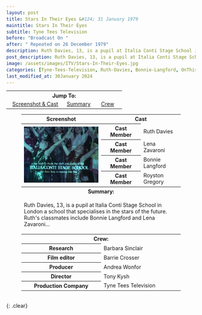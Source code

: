 ```yaml
---
layout: post
title: Stars In Their Eyes &#124; 31 January 1979
maintitle: Stars In Their Eyes
subtitle: Tyne Tees Television
before: "Broadcast On "
after: " Repeated on 26 December 1979"
description: Ruth Davies, 13, is a pupil at Italia Conti Stage School in London a school that specialises in the stars of the future. Ruth's classmates include Bonnie Langford and Lena Zavaroni...
post_description: Ruth Davies, 13, is a pupil at Italia Conti Stage School in London a school that specialises in the stars of the future. Ruth's classmates include Bonnie Langford and Lena Zavaroni...
image: /assets/images/ITV/Stars-In-Their-Eyes.jpg
categories: [Tyne-Tees-Television, Ruth-Davies, Bonnie-Langford, OnThisDay31January, OnThisDay26December]
last_modified_at: 30January 2024
---
```


<table>
<tr align="center">
<th colspan="3">Jump To:</th>
</tr>

<tr align="center">
<td style="width:50%;"><a href="#infobox1">Screenshot & Cast</a></td>
<td style="width:25%;"><a href="#infobox2">Summary</a></td>
<td style="width:25%;"><a href="#infobox3">Crew</a></td>
</tr>
</table>

<figure class="fig3">
<table>
<tr id="infobox1"><th>Screenshot</th><th colspan="2">Cast</th></tr>
<tr>
<th rowspan="5" class="top" style="width:50%;"><img src="/assets/images/ITV/Stars-In-Their-Eyes.jpg" class="full-width" /></th>
</tr>
<tr><th style="width:25%;">Cast Member</th><td>Ruth Davies</td></tr>
<tr><th>Cast Member</th><td>Lena Zavaroni</td></tr>
<tr><th>Cast Member</th><td>Bonnie Langford</td></tr>
<tr><th>Cast Member</th><td>Royston Gregory</td></tr>
<tr id="infobox2" class="split"><th colspan="3">Summary:</th></tr>
<tr>
<td colspan="3">
<p>Ruth Davies, 13, is a pupil at Italia Conti Stage School in London a school that specialises in the stars of the future. Ruth's classmates include Bonnie Langford and Lena Zavaroni...</p>
</td></tr>
<tr id="infobox3" class="split"><th colspan="3">Crew:</th></tr>
<tr><th style="width:50%;">Research</th><td style="width:50%;" colspan="2">Barbara Sinclair</td></tr>
<tr><th style="width:50%;">Film editor</th><td style="width:50%;" colspan="2">Barrie Crosser</td></tr>
<tr><th style="width:50%;">Producer</th><td style="width:50%;" colspan="2">Andrea Wonfor</td></tr>
<tr><th style="width:50%;">Director</th><td style="width:50%;" colspan="2">Tony Kysh</td></tr>
<tr><th style="width:50%;">Production Company</th><td style="width:50%;" colspan="2">Tyne Tees Television</td></tr>
</table>
</figure>

<br />{: .clear}

<style>
#infobox2, #infobox3 {scroll-margin-top: -3px;}
</style>


